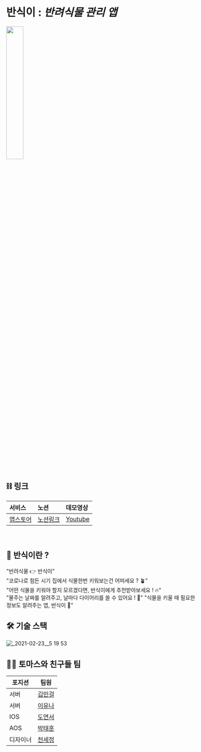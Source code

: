 # 반식이 : _반려식물 관리 앱_
<img src="https://user-images.githubusercontent.com/48874574/134124936-44c96845-edce-4abe-a05c-0dfe3e9e00a1.png" width="30%">


## ⛓ 링크
|서비스|노션|데모영상|
|:---|:---|:---|
|[앱스토어](https://play.google.com/store/apps/details?id=com.tomasandfriends.bansikee)|[노션링크](https://www.notion.so/6a15fe6f5f37405d9b930ef9b1b3840a?v=d0d942426e0b426585b4216e3ef48395)|[Youtube](https://www.youtube.com/watch?v=Cpg9xa5aNaU&list=PLwSp1-nmRkzxiG9VpNv3yEuRhrAeZHt0_&index=1)|

<br>

## 🌱 반식이란 ?
 "반려식물 👉 반식이"  
 "코로나로 힘든 시기 집에서 식물한번 키워보는건 어떠세요 ? 🪴"  
 "어떤 식물을 키워야 할지 모르겠다면, 반식이에게 추천받아보세요 ! 🔥"  
 "물주는 날짜를 알려주고, 날마다 다이어리를 쓸 수 있어요 ! 📆"
 "식물을 키울 때 필요한 정보도 알려주는 앱, 반식이 🎁"
 
## 🛠 기술 스택
![_2021-02-23__5 19 53](https://user-images.githubusercontent.com/48874574/134126228-96d8ef36-723f-4498-9351-b189ff0715a3.png)

## 🧑‍💻 토마스와 친구들 팀
|포지션|팀원|
|---|---|
|서버|[김민걸](https://github.com/cmg1411/)|
|서버|[이유나]()|
|IOS|[도연서]()|
|AOS|[박태훈](https://github.com/tyehooney/)|
|디자이너|[천세정]()|
